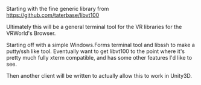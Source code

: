 Starting with the fine generic library from https://github.com/taterbase/libvt100

Ultimately this will be a general terminal tool for the VR libraries for the VRWorld's Browser.

Starting off with a simple Windows.Forms terminal tool and libssh to make a putty/ssh like tool.  Eventually want to get libvt100 to the point where it's pretty much fully xterm compatible, and has some other features I'd like to see.

Then another client will be written to actually allow this to work in Unity3D.
